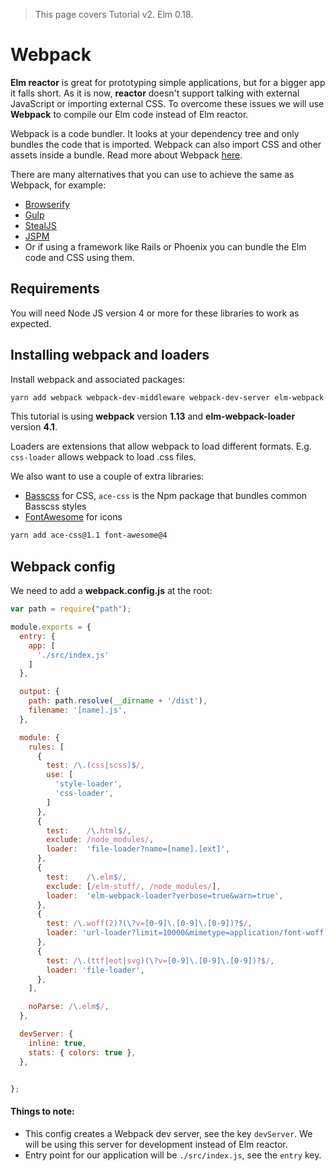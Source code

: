 > This page covers Tutorial v2. Elm 0.18.

# Webpack

__Elm reactor__ is great for prototyping simple applications, but for a bigger app it falls short. As it is now, __reactor__ doesn't support talking with external JavaScript or importing external CSS. To overcome these issues we will use __Webpack__ to compile our Elm code instead of Elm reactor.

Webpack is a code bundler. It looks at your dependency tree and only bundles the code that is imported. Webpack can also import CSS and other assets inside a bundle. Read more about Webpack [here](https://webpack.github.io/).

There are many alternatives that you can use to achieve the same as Webpack, for example:

- [Browserify](http://browserify.org/)
- [Gulp](http://gulpjs.com/)
- [StealJS](http://stealjs.com/)
- [JSPM](http://jspm.io/)
- Or if using a framework like Rails or Phoenix you can bundle the Elm code and CSS using them.

## Requirements

You will need Node JS version 4 or more for these libraries to work as expected.

## Installing webpack and loaders

Install webpack and associated packages:

```bash
yarn add webpack webpack-dev-middleware webpack-dev-server elm-webpack-loader file-loader style-loader css-loader url-loader
```

This tutorial is using __webpack__ version __1.13__ and __elm-webpack-loader__ version __4.1__.

Loaders are extensions that allow webpack to load different formats. E.g. `css-loader` allows webpack to load .css files.

We also want to use a couple of extra libraries:

- [Basscss](http://www.basscss.com/) for CSS, `ace-css` is the Npm package that bundles common Basscss styles
- [FontAwesome](https://fortawesome.github.io/Font-Awesome/) for icons

```bash
yarn add ace-css@1.1 font-awesome@4
```

## Webpack config

We need to add a __webpack.config.js__ at the root:

```js
var path = require("path");

module.exports = {
  entry: {
    app: [
      './src/index.js'
    ]
  },

  output: {
    path: path.resolve(__dirname + '/dist'),
    filename: '[name].js',
  },

  module: {
    rules: [
      {
        test: /\.(css|scss)$/,
        use: [
          'style-loader',
          'css-loader',
        ]
      },
      {
        test:    /\.html$/,
        exclude: /node_modules/,
        loader:  'file-loader?name=[name].[ext]',
      },
      {
        test:    /\.elm$/,
        exclude: [/elm-stuff/, /node_modules/],
        loader:  'elm-webpack-loader?verbose=true&warn=true',
      },
      {
        test: /\.woff(2)?(\?v=[0-9]\.[0-9]\.[0-9])?$/,
        loader: 'url-loader?limit=10000&mimetype=application/font-woff',
      },
      {
        test: /\.(ttf|eot|svg)(\?v=[0-9]\.[0-9]\.[0-9])?$/,
        loader: 'file-loader',
      },
    ],

    noParse: /\.elm$/,
  },

  devServer: {
    inline: true,
    stats: { colors: true },
  },


};
```

#### Things to note:

- This config creates a Webpack dev server, see the key `devServer`. We will be using this server for development instead of Elm reactor.
- Entry point for our application will be `./src/index.js`, see the `entry` key.
